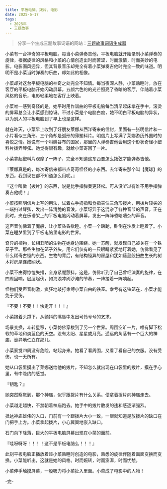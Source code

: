 ```yaml
---
title: 平板电脑、拨片、电影
date: 2025-6-17
tags:
  - 2025年
  - 三题故事
---
```


> 分享一个生成三题故事词语的网站：[三题故事词语生成器](https://cn.shindanmaker.com/998229)

小菜有一台神奇的平板电脑。每当小菜弹奏吉他，平板电脑就开始录制小菜弹奏的旋律，根据旋律的风格和小菜的心情创造出时而苦涩，时而激情，时而美妙的电影。电影画风迥异，但其背景音乐却完全有着小菜弹奏吉他时完全一致的味道。明明不是小菜当时弹奏的乐曲，却如此的相像。

小菜却对这台平板电脑的神奇之处完全不知情。每当夜深人静，小菜熟睡时，放在客厅的平板电脑开始闪动屏幕。五颜六色的的光芒照亮了昏暗的客厅，伴随着小菜风格的音乐，电影轻柔地在客厅上映着。

小菜唯一感到奇怪的是，她平时用作谱曲的平板电脑每当清早起床拿在手中，滚烫的屏幕总会让小菜感到惊讶。不过小菜是个电脑白痴，她不明白平板电脑的异状，以为别人的平板电脑到了早上也是这样。

就在昨天，小菜早上收到了好朋友莱娜从西洋寄来的信封，里面有一张明信片和一小片看似三角形、三个角却是弧形的薄塑料片。明信片上写满了莱娜游历外国时的喜悦之情。她说有一个叫鲱谷布的国家，那里的人弹奏吉他会用这个形状奇怪小塑料片拨弄琴弦。她觉得很有趣，就给小菜寄回了一片。

小菜拿起塑料片观摩了一阵子，完全不知道这东西要怎么拨弦才能弹奏吉他。

『莱娜真是的，每次寄信来都带点奇奇怪怪的小东西。去年寄来那个叫【魔球】的东西，我到现在都不知道怎么用呢。』

『这个叫做【拨片】的东西，说是比手指弹奏更轻松。可从没听过有谁不用手指弹奏吉他呢！』

小菜按照明信片上写的用法，试着右手拇指和食指夹住三角形拨片，用拨片较尖的一端扫过琴弦，发出一阵清脆的音浪。小菜讶异于这混杂了各种音节的声音。正在此时，夹在乐谱架上的平板电脑闪动着屏幕，发出一阵阵昏暗嘈杂的声音。

这声音仿佛着了魔般，让小菜昏昏欲睡。小菜一个踉跄，卧倒在沙发上睡着了。小菜在睡梦里到了平板电脑里电影的世界。

奇异的植物，长相丑陋的生物在她身边围绕。她一苏醒，就发现自己被关在一个铁笼子里。那些生物在笼子外头，用它们仅有的一只眼睛紧紧地盯着她，仿佛看见了什么稀奇古怪的东西。生物的背后，有结构怪异的房屋和犹如藤蔓般扭曲生长的树木将房屋连成网状。

小菜不由得惊惶失措，全身紧绷颤抖。这是，仿佛听到了自己曾经演奏的旋律，在四周回响。层层起伏，如海浪冲刷沙滩的节奏，一阵接着一阵响起。

怪物们受声音刺激，疯狂地敲打束缚小菜自由的铁笼。幸亏有这铁笼在，小菜才能免于受伤。

『不要！不要！！快走开！！！』

小菜抱着头蹲下，从颤抖的嘴唇中发出可怜兮兮的乞求。

场景变换，斗转星移，小菜仿佛穿梭到了另一个世界。周围空旷一片，唯有脚下松软的草地和淡蓝色的天空。没有太阳、星星或月亮。遥远的角落有一个巨大的神庙，诡异地伫立在那儿。

小菜察觉四周没有危险，站起身来。她看了看周围，又看了看自己的衣服。没有受伤，也一无所有。

她从口袋里摸出了莱娜送给他的拨片。不知怎么就出现在口袋里的拨片，摸在手心里，有中隐约的感觉。

『钥匙？』

她突然察觉到，那个神庙，似乎跟拨片有什么关系。便拿着拨片向神庙走去。

小菜越走越快，不禁朝着神庙跑去。她手中的拨片散发的违和感逐渐强烈。

抵达神庙雄伟的入口，门前有一个跟拨片大小一致，一眼就知道是放拨片的缺口在门把手上方。小菜拿起拨片，小心翼翼地嵌入缺口。

石门向下降落，巨大的平板电脑屏幕出现在小菜的面前。

『哇呀呀呀！！！！这不是平板电脑么！！！』

此刻平板电脑正播放着趁小菜熟睡时创造的电影，熟悉的旋律伴随着画面变换而变换。小菜能听出，这就是她的风格。时而婉转，时而澎湃，时而忧愁。

小菜伸手触摸屏幕，一股吸力将小菜扯入里面。小菜成了电影中的人物！

-完-

